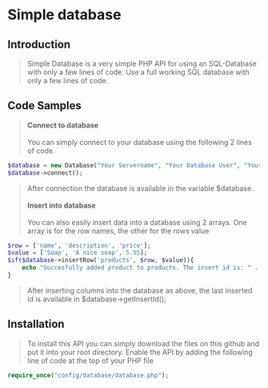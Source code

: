 # Simple database

## Introduction

> Simple Database is a very simple PHP API for using an SQL-Database with only a few lines of code. Use a full working SQL database with only a few lines of code.

## Code Samples

> <b>Connect to database</b><br><br>
> You can simply connect to your database using the following 2 lines of code.
```php
$database = new Database("Your Servername", "Your Database User", "YourUserPassword", "YourDatabaseName");
$database->connect();
```
> After connection the database is available in the variable $database.<br><br>
> <b>Insert into database</b><br><br>
> You can also easily insert data into a database using 2 arrays. One array is for the row names, the other for the rows value
```php
$row = ['name', 'description', 'price'];
$value = ['Soap', 'A nice soap', 5.95];
$if($database->insertRow('products', $row, $value)){
    echo "Succesfully added product to products. The insert id is: " . $database->getInsertId();
}
```
> After inserting columns into the database as above, the last inserted id is available in $database->getInsertId();

## Installation

> To install this API you can simply download the files on this github and put it into your root directory. Enable the API by adding the following line of code at the top of your PHP file
```php
require_once("config/database/database.php");
```